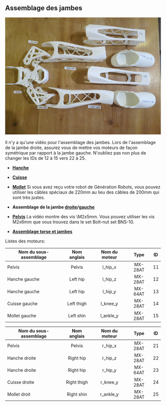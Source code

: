 ## Assemblage des jambes

![image](../img/parts_legs.JPG)

 Il n'y a qu'une vidéo pour l'assemblage des jambes. Lors de l'assemblage de la jambe droite, assurez vous de mettre vos moteurs de façon symétrique par rapport à la jambe gauche. N'oubliez pas non plus de changer les IDs de 12 à 15 vers 22 à 25.


-   **[Hanche](https://github.com/poppy-project/Poppy-lightweight-biped-legs/blob/master/doc/subassemblies/left_hip_assembly_instructions.md)**

-   **[Cuisse](https://github.com/poppy-project/Poppy-lightweight-biped-legs/blob/master/doc/subassemblies/left_thigh_assembly_instructions.md)**

-   **[Mollet](https://github.com/poppy-project/Poppy-lightweight-biped-legs/blob/master/doc/subassemblies/left_shin_assembly_instructions.md)**  Si vous avez reçu votre robot de Génération Robots, vous pouvez utiliser les câbles spéciaux de 220mm au lieu des câbles de 200mm qui sont très justes.

-   **Assemblage de la jambe [droite](https://github.com/poppy-project/Poppy-lightweight-biped-legs/blob/master/doc/subassemblies/right_leg_assembly_instructions.md)/[gauche](https://github.com/poppy-project/Poppy-lightweight-biped-legs/blob/master/doc/subassemblies/left_leg_assembly_instructions.md)**

-   **[Pelvis](https://github.com/poppy-project/Poppy-lightweight-biped-legs/blob/master/doc/subassemblies/pelvis_assembly_instructions.md)**  La vidéo montre des vis \M2x5mm. Vous pouvez utiliser les vis M2x6mm que vous trouvez dans le set Bolt-nut set BNS-10.

-   **[Assemblage torse et jambes](https://github.com/poppy-project/poppy-humanoid/blob/master/hardware/doc/Poppy_Humanoid_assembly_instructions.md)**

Listes des moteurs:

| Nom du sous-assemblage   | Nom anglais    	|  Nom du moteur|   Type  	| ID 	|
|-------------------|:-----------:|:-----------:|:-------:|:--:|
| Pelvis          | Pelvis            |  l\_hip\_x  | MX-28AT | 11 |
| Hanche gauche          | Left hip          |  l\_hip\_z  | MX-28AT | 12 |
| Hanche gauche          | Left hip          |  l\_hip\_y  | MX-64AT | 13 |
| Cuisse gauche          | Left thigh        |  l\_knee\_y | MX-28AT | 14 |
| Mollet gauche          | Left shin         | l\_ankle\_y | MX-28AT | 15 |


| Nom du sous-assemblage   | Nom anglais    	|  Nom du moteur|   Type  	| ID 	|
|-------------------|:-----------:|:-----------:|:-------:|:--:|
| Pelvis            | Pelvis            |  r\_hip\_x  | MX-28AT | 21 |
| Hanche droite         | Right hip         |  r\_hip\_z  | MX-28AT | 22 |
| Hanche droite         | Right hip         |  r\_hip\_y  | MX-64AT | 23 |
| Cuisse droite         | Right thigh       |  r\_knee\_y | MX-28AT | 24 |
| Mollet droit         | Right shin        | r\_ankle\_y | MX-28AT | 25 |
